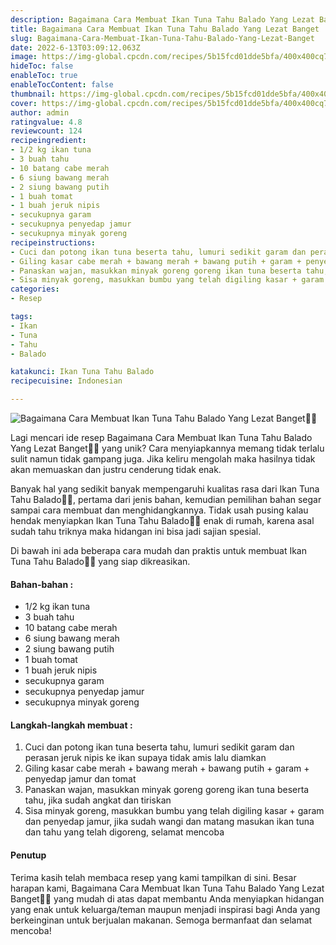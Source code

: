 ```yaml
---
description: Bagaimana Cara Membuat Ikan Tuna Tahu Balado Yang Lezat Banget"
title: Bagaimana Cara Membuat Ikan Tuna Tahu Balado Yang Lezat Banget
slug: Bagaimana-Cara-Membuat-Ikan-Tuna-Tahu-Balado-Yang-Lezat-Banget
date: 2022-6-13T03:09:12.063Z
image: https://img-global.cpcdn.com/recipes/5b15fcd01dde5bfa/400x400cq70/photo.jpg
hideToc: false
enableToc: true
enableTocContent: false
thumbnail: https://img-global.cpcdn.com/recipes/5b15fcd01dde5bfa/400x400cq70/photo.jpg
cover: https://img-global.cpcdn.com/recipes/5b15fcd01dde5bfa/400x400cq70/photo.jpg
author: admin
ratingvalue: 4.8
reviewcount: 124
recipeingredient:
- 1/2 kg ikan tuna
- 3 buah tahu
- 10 batang cabe merah
- 6 siung bawang merah
- 2 siung bawang putih
- 1 buah tomat
- 1 buah jeruk nipis
- secukupnya garam
- secukupnya penyedap jamur
- secukupnya minyak goreng
recipeinstructions:
- Cuci dan potong ikan tuna beserta tahu, lumuri sedikit garam dan perasan jeruk nipis ke ikan supaya tidak amis lalu diamkan
- Giling kasar cabe merah + bawang merah + bawang putih + garam + penyedap jamur dan tomat
- Panaskan wajan, masukkan minyak goreng goreng ikan tuna beserta tahu, jika sudah angkat dan tiriskan
- Sisa minyak goreng, masukkan bumbu yang telah digiling kasar + garam dan penyedap jamur, jika sudah wangi dan matang masukan ikan tuna dan tahu yang telah digoreng, selamat mencoba
categories:
- Resep

tags:
- Ikan
- Tuna
- Tahu
- Balado

katakunci: Ikan Tuna Tahu Balado
recipecuisine: Indonesian

---
```


![Bagaimana Cara Membuat Ikan Tuna Tahu Balado Yang Lezat Banget👩‍🍳](https://img-global.cpcdn.com/recipes/5b15fcd01dde5bfa/400x400cq70/photo.jpg)

Lagi mencari ide resep Bagaimana Cara Membuat Ikan Tuna Tahu Balado Yang Lezat Banget👩‍🍳 yang unik? Cara menyiapkannya memang tidak terlalu sulit namun tidak gampang juga. Jika keliru mengolah maka hasilnya tidak akan memuaskan dan justru cenderung tidak enak.

Banyak hal yang sedikit banyak mempengaruhi kualitas rasa dari Ikan Tuna Tahu Balado👩‍🍳, pertama dari jenis bahan, kemudian pemilihan bahan segar sampai cara membuat dan menghidangkannya. Tidak usah pusing kalau hendak menyiapkan Ikan Tuna Tahu Balado👩‍🍳 enak di rumah, karena asal sudah tahu triknya maka hidangan ini bisa jadi sajian spesial.

Di bawah ini ada beberapa cara mudah dan praktis untuk membuat Ikan Tuna Tahu Balado👩‍🍳 yang siap dikreasikan.

<!--inarticleads1-->

#### Bahan-bahan :

- 1/2 kg ikan tuna
- 3 buah tahu
- 10 batang cabe merah
- 6 siung bawang merah
- 2 siung bawang putih
- 1 buah tomat
- 1 buah jeruk nipis
- secukupnya garam
- secukupnya penyedap jamur
- secukupnya minyak goreng

<!--inarticleads2-->

#### Langkah-langkah membuat :

1. Cuci dan potong ikan tuna beserta tahu, lumuri sedikit garam dan perasan jeruk nipis ke ikan supaya tidak amis lalu diamkan
1. Giling kasar cabe merah + bawang merah + bawang putih + garam + penyedap jamur dan tomat
1. Panaskan wajan, masukkan minyak goreng goreng ikan tuna beserta tahu, jika sudah angkat dan tiriskan
1. Sisa minyak goreng, masukkan bumbu yang telah digiling kasar + garam dan penyedap jamur, jika sudah wangi dan matang masukan ikan tuna dan tahu yang telah digoreng, selamat mencoba

#### Penutup

Terima kasih telah membaca resep yang kami tampilkan di sini. Besar harapan kami, Bagaimana Cara Membuat Ikan Tuna Tahu Balado Yang Lezat Banget👩‍🍳 yang mudah di atas dapat membantu Anda menyiapkan hidangan yang enak untuk keluarga/teman maupun menjadi inspirasi bagi Anda yang berkeinginan untuk berjualan makanan. Semoga bermanfaat dan selamat mencoba!